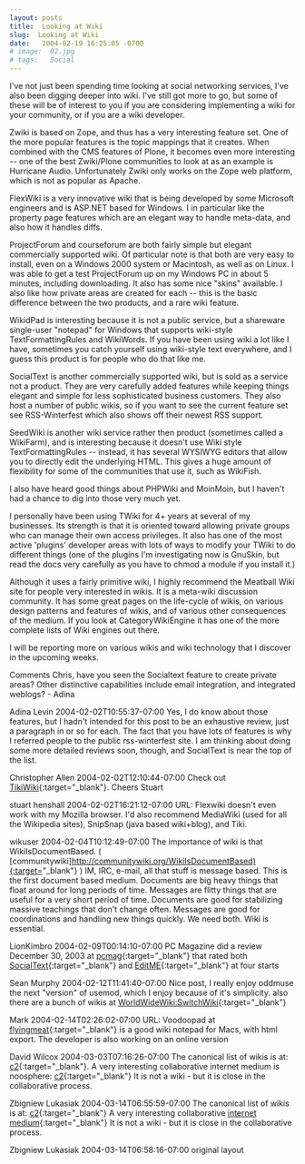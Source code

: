 ```yaml
---
layout: posts
title:  Looking at Wiki
slug:  Looking at Wiki
date:   2004-02-19 16:25:05 -0700
# image:  02.jpg
# tags:   Social
---
```


I've not just been spending time looking at social networking services, I've also been digging deeper into wiki. I've still got more to go, but some of these will be of interest to you if you are considering implementing a wiki for your community, or if you are a wiki developer.

Zwiki is based on Zope, and thus has a very interesting feature set. One of the more popular features is the topic mappings that it creates. When combined with the CMS features of Plone, it becomes even more interesting -- one of the best Zwiki/Plone communities to look at as an example is Hurricane Audio. Unfortunately Zwiki only works on the Zope web platform, which is not as popular as Apache.

FlexWiki is a very innovative wiki that is being developed by some Microsoft engineers and is ASP.NET based for Windows. I in particular like the property page features which are an elegant way to handle meta-data, and also how it handles diffs.

ProjectForum and courseforum are both fairly simple but elegant commercially supported wiki. Of particular note is that both are very easy to install, even on a Windows 2000 system or Macintosh, as well as on Linux. I was able to get a test ProjectForum up on my Windows PC in about 5 minutes, including downloading. It also has some nice "skins" available. I also like how private areas are created for each -- this is the basic difference between the two products, and a rare wiki feature.

WikidPad is interesting because it is not a public service, but a shareware single-user "notepad" for Windows that supports wiki-style TextFormattingRules and WikiWords. If you have been using wiki a lot like I have, sometimes you catch yourself using wiki-style text everywhere, and I guess this product is for people who do that like me.

SocialText is another commercially supported wiki, but is sold as a service not a product. They are very carefully added features while keeping things elegant and simple for less sophisticated business customers. They also host a number of public wikis, so if you want to see the current feature set see RSS-Winterfest which also shows off their newest RSS support.

SeedWiki is another wiki service rather then product (sometimes called a WikiFarm), and is interesting because it doesn't use Wiki style TextFormattingRules -- instead, it has several WYSIWYG editors that allow you to directly edit the underlying HTML. This gives a huge amount of flexibility for some of the communities that use it, such as WikiFish.

I also have heard good things about PHPWiki and MoinMoin, but I haven't had a chance to dig into those very much yet.

I personally have been using TWiki for 4+ years at several of my businesses. Its strength is that it is oriented toward allowing private groups who can manage their own access privileges. It also has one of the most active 'plugins' developer areas with lots of ways to modify your TWiki to do different things (one of the plugins I'm investigating now is GnuSkin, but read the docs very carefully as you have to chmod a module if you install it.)

Although it uses a fairly primitive wiki, I highly recommend the Meatball Wiki site for people very interested in wikis. It is a meta-wiki discussion community. It has some great pages on the life-cycle of wikis, on various design patterns and features of wikis, and of various other consequences of the medium. If you look at CategoryWikiEngine it has one of the more complete lists of Wiki engines out there.

I will be reporting more on various wikis and wiki technology that I discover in the upcoming weeks.

Comments
Chris, have you seen the Socialtext feature to create private areas? Other distinctive capabilities include email integration, and integrated weblogs? - Adina

Adina Levin 2004-02-02T10:55:37-07:00
Yes, I do know about those features, but I hadn't intended for this post to be an exhaustive review, just a paragraph in or so for each. The fact that you have lots of features is why I referred people to the public rss-winterfest site. I am thinking about doing some more detailed reviews soon, though, and SocialText is near the top of the list.

Christopher Allen 2004-02-02T12:10:44-07:00
Check out [TikiWiki](http://tikiwiki.org/tiki-view_articles.php){:target="_blank"}. Cheers Stuart

stuart henshall 2004-02-02T16:21:12-07:00
URL: Flexwiki doesn't even work with my Mozilla browser. I'd also recommend MediaWiki (used for all the Wikipedia sites), SnipSnap (java based wiki+blog), and Tiki.

wikuser 2004-02-04T10:12:49-07:00
The importance of wiki is that WikiIsDocumentBased. ( [communitywiki]<http://communitywiki.org/WikiIsDocumentBased){:target=>"_blank"} ) IM, IRC, e-mail, all that stuff is message based. This is the first document based medium. Documents are big heavy things that float around for long periods of time. Messages are flitty things that are useful for a very short period of time. Documents are good for stabilizing massive teachings that don't change often. Messages are good for coordinations and handling new things quickly. We need both. Wiki is essential.

LionKimbro 2004-02-09T00:14:10-07:00
PC Magazine did a review December 30, 2003 at [pcmag](http://www.pcmag.com/article2/0,4149,1402872,00.asp){:target="_blank"} that rated both [SocialText](http://www.socialtext.com/){:target="_blank"} and [EditME](http://www.editme.com/){:target="_blank"} at four starts

Sean Murphy 2004-02-12T11:41:40-07:00
Nice post, I really enjoy oddmuse the next "version" of usemod, which I enjoy because of it's simplicity. also there are a bunch of wikis at [WorldWideWiki:SwitchWiki](http://www.worldwidewiki.net/wiki/SwitchWiki){:target="_blank"}

Mark 2004-02-14T02:26:02-07:00
URL: Voodoopad at [flyingmeat](http://www.flyingmeat.com/){:target="_blank"} is a good wiki notepad for Macs, with html export. The developer is also working on an online version

David Wilcox 2004-03-03T07:16:26-07:00
The canonical list of wikis is at: [c2](http://www.c2.com/cgi/wiki?WikiEngines){:target="_blank"}. A very interesting collaborative internet medium is noosphere: [c2](http://www.c2.com/cgi/wiki?WikiEngines){:target="_blank"} It is not a wiki - but it is close in the collaborative process.

Zbigniew Lukasiak 2004-03-14T06:55:59-07:00
The canonical list of wikis is at: [c2](http://www.c2.com/cgi/wiki?WikiEngines){:target="_blank"} A very interesting collaborative [internet medium](http://aux.planetmath.org/noosphere/main.html){:target="_blank"} It is not a wiki - but it is close in the collaborative process.

Zbigniew Lukasiak 2004-03-14T06:58:16-07:00
original layout
